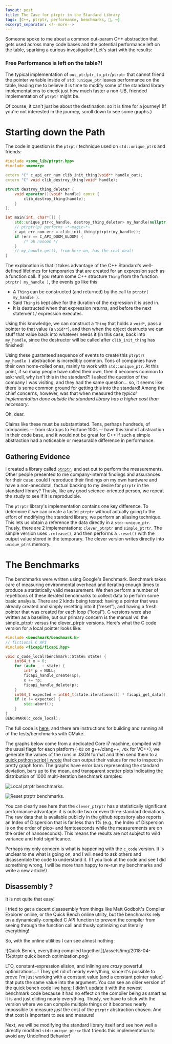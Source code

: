 ```yaml
---
layout: post
title: The Case for ptrptr in the Standard Library
tags: [C++, ptrptr, performance, benchmarks, 🚌, ⌨️]
excerpt_separator: <!--more-->
---
```


Someone spoke to me about a common out-param C++ abstraction that gets used across many code bases and the potential performance left on the table, sparking a curious investigation! Let's start with the results:

<!--more-->

### Free Performance is left on the table?!

The typical implementation of `out_ptr`/`ptr_to_ptr`/`ptrptr` that cannot friend the pointer variable inside of `std::unique_ptr` leaves performance on the table, leading me to believe it is time to modify some of the standard library implementations to check just how much faster a non-UB, friended implementation of `ptrptr` might be.

Of course, it can't just be about the destination: so it is time for a journey! (If you're not interested in the journey, scroll down to see some graphs.)

# Starting down the Path

The code in question is the `ptrptr` technique used on `std::unique_ptr`s and friends:

````cpp
#include <some_lib/ptrptr.hpp>
#include <memory>

extern "C" c_api_err_num clib_init_thing(void** handle_out);
extern "C" void clib_destroy_thing(void* handle);

struct destroy_thing_deleter {
	void operator()(void* handle) const {
		clib_destroy_thing(handle);
	}
};

int main(int, char*[]) {
	std::unique_ptr<c_handle, destroy_thing_deleter> my_handle(nullptr);
	// ptrptr(p) performs ~*~magic~*~
	c_api_err_num err = clib_init_thing(ptrptr(my_handle));
	if (err == C_API_DOOM_GLOOM) { 
		/* oh nooooo */
	}
	// my_handle.get(), from here on, has the real deal!
}
````

The explanation is that it takes advantage of the C++ Standard's well-defined lifetimes for temporaries that are created for an expression such as a function call. If you return some C++ structure `Thing` from the function `ptrptr( my_handle )`, the events go like this:

- A `Thing` can be constructed (and returned) by the call to `ptrptr( my_handle )`.
- Said `Thing` is kept alive for the duration of the expression it is used in.
- It is destructed when that expression returns, and before the next statement / expression executes.

Using this knowledge, we can construct a `Thing` that holds a `void*`, pass a pointer to that value (a `void**`), and then when the object destructs we can stuff that value back into whatever needs it (in this case, back into `my_handle`, since the destructor will be called after `clib_init_thing` has finished!

Using these guaranteed sequence of events to create this `ptrptr( my_handle )` abstraction is incredibly common. Tons of companies have their own home-rolled ones, mainly to work with `std::unique_ptr`. At this point, if so many people have rolled their own, then it becomes common to ask: well, why isn't this in the standard?! I asked the question of the company I was visiting, and they had the same question... so, it seems like there is some common ground for getting this into the standard! Among the chief concerns, however, was that when measured the *typical implementation done outside the standard library has a higher cost than necessary*.

Oh, dear.

Claims like these must be substantiated. Tens, perhaps hundreds, of companies -- from startups to Fortune 100s -- have this kind of abstraction in their code base, and it would not be great for C++ if such a simple abstraction had a noticeable or measurable difference in performance.

## Gathering Evidence

I created a library called [`ptrptr`](https://github.com/ThePhD/ptrptr), and set out to perform the measurements. Other people presented to me company-internal findings and assurances for their case: could I reproduce their findings on my own hardware and have a non-anecdotal, factual backing to my desire for `ptrptr` in the standard library? Thusly, like any good science-oriented person, we repeat the study to see if it is reproducible.

The `ptrptr` library's implementation contains one key difference. To determine if we can create a faster `ptrptr` without actually going to the effort of modifying the standard library, we perform an aliasing technique. This lets us obtain a reference the data directly in a `std::unique_ptr`. Thusly, there are 2 implementations: `clever_ptrptr` and `simple_ptrtr`. The simple version uses `.release()`, and then performs a `.reset()` with the output value stored in the temporary. The clever version writes directly into `unique_ptr`s memory.

# The Benchmarks

The benchmarks were written using Google's Benchmark. Benchmark takes care of measuring environmental overhead and iterating enough times to produce a statistically valid measurement. We then perform a number of repetitions of these iterated benchmarks to collect data to perform some basic analysis. There are 2 kinds being tested: having a pointer that was already created and simply resetting into it ("reset"), and having a fresh pointer that was created for each loop ("local"). C versions were also written as a baseline, but our primary concern is the manual vs. the simple_ptrptr versus the clever_ptrptr versions. Here's what the C code version for a local pointer looks like:

```cpp
#include <benchmark/benchmark.h>
// fictional C API
#include <ficapi/ficapi.hpp>

void c_code_local(benchmark::State& state) {
	int64_t x = 0;
	for (auto _ : state) {
		int* p = NULL;
		ficapi_handle_create(&p);
		x += *p;
		ficapi_handle_delete(p);
	}
	int64_t expected = int64_t(state.iterations()) * ficapi_get_data();
	if (x != expected) {
		std::abort();
	}
}
BENCHMARK(c_code_local);
```

The full code is [here](https://github.com/ThePhD/ptrptr/tree/master/benchmarks), and there are instructions for building and running all of the tests/benchmarks with CMake.

The graphs below come from a dedicated Core i7 machine, compiled with the usual flags for each platform (`-O3` on g++/clang++, `/Ox` for VC++), we generate the values of the runs in JSON format and then send them to a [quick python script I wrote](https://github.com/ThePhD/ptrptr/blob/master/benchmarks/tools/generate_graphs.py) that can output their values for me to inspect in pretty graph form. The graphs have error bars representing the standard deviation, bars up to the mean, and transparent scatter plots indicating the distribution of 1000 multi-iteration benchmark samples:

![Local ptrptr benchmarks.](https://raw.githubusercontent.com/ThePhD/ptrptr/master/benchmark_results/ptrptr_benchmarks.local.png)

![Reset ptrptr benchmarks.](https://raw.githubusercontent.com/ThePhD/ptrptr/master/benchmark_results/ptrptr_benchmarks.reset.png)

You can clearly see here that the `clever_ptrptr` has a statistically significant performance advantage: it is outside two or even three standard deviations. The raw data that is available publicly in the github repository also reports an Index of Dispersion that is far less than 1% (e.g., the Index of Dispersion is on the order of pico- and femtoseconds while the measurements are on the order of nanoseconds). This means the results are not subject to wild variance and hold significance.

Perhaps my only concern is what is happening with the `c_code` version. It is unclear to me what is going on, and I will need to ask others and disassemble the code to understand it. (If you look at the code and see I did something wrong, I will be more than happy to re-run my benchmarks and write a new article!)

## Disassembly ?

It is not quite that easy!

I tried to get a decent disassembly from things like Matt Godbolt's Compiler Explorer online, or the Quick Bench online utility, but the benchmarks rely on a dynamically-compiled C API function to prevent the compiler from seeing through the function call and thusly optimizing out literally everything!

So, with the online utilities I can see almost nothing:

![Quick Bench, everything compiled together.](/assets/img/2018-04-15/ptrptr quick bench optimization.png)


LTO, constant-expression elision, and inlining are *crazy* powerful optimizations...! They get rid of nearly everything, since it's possible to prove I'm just working with a constant value (and a constant pointer value) that puts the same value into the argument. You can see an older version of the quick bench code live [here](http://quick-bench.com/ulnPxcdWyInoAlWCiAJTOfa6awM); I didn't update it with the newest benchmark code because it had no effect on the compiler being as smart as it is and just eliding nearly everything. Thusly, we have to stick with the version where we can compile multiple things or it becomes nearly impossible to measure _just_ the cost of the `ptrptr` abstraction chosen. And that cost is important to see and measure!

Next, we will be modifying the standard library itself and see how well a directly modified `std::unique_ptr<>` that friends this implementation to avoid any Undefined Behavior!
